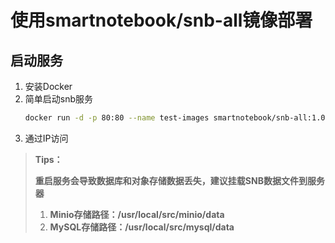 # 使用smartnotebook/snb-all镜像部署

##  启动服务
1. 安装Docker
2. 简单启动snb服务
    ```bash
    docker run -d -p 80:80 --name test-images smartnotebook/snb-all:1.0.0
    ```
3. 通过IP访问

> **Tips：**
> 
> **重启服务会导致数据库和对象存储数据丢失，建议挂载SNB数据文件到服务器**
> 1. **Minio存储路径：/usr/local/src/minio/data**  
> 2. **MySQL存储路径：/usr/local/src/mysql/data**
